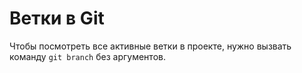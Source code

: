 # Ветки в Git

Чтобы посмотреть все активные ветки в проекте, нужно вызвать команду `git branch` без аргументов.
